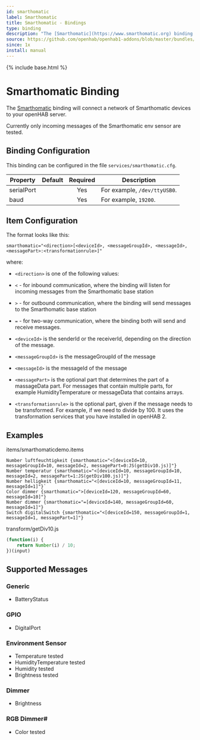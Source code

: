 ```yaml
---
id: smarthomatic
label: Smarthomatic
title: Smarthomatic - Bindings
type: binding
description: "The [Smarthomatic](https://www.smarthomatic.org) binding will connect a network of Smarthomatic devices to your openHAB server."
source: https://github.com/openhab/openhab1-addons/blob/master/bundles/binding/org.openhab.binding.smarthomatic/README.md
since: 1x
install: manual
---
```


<!-- Attention authors: Do not edit directly. Please add your changes to the appropriate source repository -->

{% include base.html %}

# Smarthomatic Binding

The [Smarthomatic](https://www.smarthomatic.org) binding will connect a network of Smarthomatic devices to your openHAB server.

Currently only incoming messages of the Smarthomatic env sensor are tested.

## Binding Configuration

This binding can be configured in the file `services/smarthomatic.cfg`.

| Property | Default | Required | Description |
|----------|---------|:--------:|-------------|
| serialPort |       |    Yes   | For example, `/dev/ttyUSB0`. |
| baud     |         |    Yes   | For example, `19200`. |

## Item Configuration

The format looks like this:

```    
smarthomatic="<direction>[<deviceId>, <messageGroupId>, <messageId>, <messagePart>:<transformationrule>]"
```

where:

* `<direction>` is one of the following values:

 * `<` - for inbound communication, where the binding will listen for incoming messages from the Smarthomatic base station 
 * `>` - for outbound communication, where the binding will send messages to the Smarthomatic base station
 * `=` - for two-way communication, where the binding both will send and receive messages. 

* `<deviceId>` is the senderId or the receiverId, depending on the direction of the message.

* `<messageGroupId>` is the messageGroupId of the message 

* `<messageId>` is the messageId of the message

* `<messagePart>` is the optional part that determines the part of a massageData part. For messages that contain multiple parts, for example HumidityTemperature or messageData that contains arrays. 

* `<transformationrule>` is the optional part, given if the message needs to be transformed. For example, if we need to divide by 100. It uses the transformation services that you have installed in openHAB 2.
 
## Examples

items/smarthomaticdemo.items

```
Number luftfeuchtigkeit {smarthomatic="<[deviceId=10, messageGroupId=10, messageId=2, messagePart=0:JS(getDiv10.js)]"}
Number temperatur {smarthomatic="<[deviceId=10, messageGroupId=10, messageId=2, messagePart=1:JS(getDiv100.js)]"}
Number helligkeit {smarthomatic="<[deviceId=10, messageGroupId=11, messageId=1]"}`
Color dimmer {smarthomatic=">[deviceId=120, messageGroupId=60, messageId=10]"}
Number dimmer {smarthomatic="=[deviceId=140, messageGroupId=60, messageId=1]"}
Switch digitalSwitch {smarthomatic="<[deviceId=150, messageGroupId=1, messageId=1, messagePart=1]"}
```

transform/getDiv10.js

```javascript
(function(i) {
    return Number(i) / 10;
})(input)
```

## Supported Messages

### Generic

* BatteryStatus

### GPIO

* DigitalPort

### Environment Sensor

* Temperature tested
* HumidityTemperature tested
* Humidity tested
* Brightness tested

### Dimmer

* Brightness

### RGB Dimmer#

* Color tested
